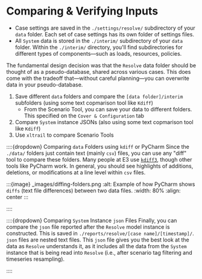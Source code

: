 # Comparing & Verifying Inputs

- Case settings are saved in the `./settings/resolve/` subdirectory of your `data` folder. Each set of case settings has 
  its own folder of settings files.
- All `System` data is stored in the `./interim/` subdirectory of your `data` folder. Within the `./interim/` directory, 
  you'll find subdirectories for different types of components––such as loads, resources, policies.

The fundamental design decision was that the `Resolve` data folder should be thought of as a pseudo-database, 
shared across various cases. This does come with the tradeoff that—without careful planning—you can overwrite data in your pseudo-database. 

1. Save different `data` folders and compare the `[data folder]/interim` subfolders (using some text copmarison tool like `Kdiff`)
   - From the Scenario Tool, you can save your data to different folders. This specified on the `Cover & Configuration` tab
2. Compare `System` instance JSONs (also using some text copmarison tool like `Kdiff`)
3. Use `xltrail` to compare Scenario Tools

::::{dropdown} Comparing `data` Folders using `kdiff` or PyCharm
Since the `./data/` folders just contain text (mainly `csv`) files, you can use any "diff" tool to compare these folders. 
Many people at E3 use [`kdiff3`](https://download.kde.org/stable/kdiff3/?C=M;O=D), though other tools like PyCharm work. 
In general, you should see highlights of additions, deletions, or modifications at a line level within `csv` files.

:::{image} _images/diffing-folders.png
:alt: Example of how PyCharm shows `diffs` (text file differences) between two data files. 
:width: 80%
:align: center
:::

::::


::::{dropdown} Comparing `System` Instance `json` Files
Finally, you can compare the `json` file reported after the `Resolve` model instance is constructed. This is saved in 
`./reports/resolve/[case name]/[timestamp]/`. `json` files are nested text files. This `json` file gives you the best 
look at the data as `Resolve` understands it, as it includes all the data from the `System` instance that is being 
read into `Resolve` (i.e., after scenario tag filtering and timeseries resampling). 

::::